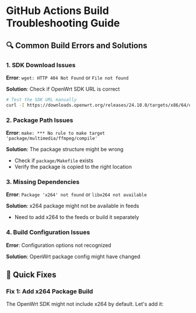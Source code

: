 # GitHub Actions Build Troubleshooting Guide

## 🔍 Common Build Errors and Solutions

### 1. **SDK Download Issues**
**Error**: `wget: HTTP 404 Not Found` or `File not found`

**Solution**: Check if OpenWrt SDK URL is correct
```bash
# Test the SDK URL manually
curl -I https://downloads.openwrt.org/releases/24.10.0/targets/x86/64/openwrt-sdk-24.10.0-x86-64_gcc-13.3.0_musl.Linux-x86_64.tar.zst
```

### 2. **Package Path Issues**
**Error**: `make: *** No rule to make target 'package/multimedia/ffmpeg/compile'`

**Solution**: The package structure might be wrong
- Check if `package/Makefile` exists
- Verify the package is copied to the right location

### 3. **Missing Dependencies**
**Error**: `Package 'x264' not found` or `libx264 not available`

**Solution**: x264 package might not be available in feeds
- Need to add x264 to the feeds or build it separately

### 4. **Build Configuration Issues**
**Error**: Configuration options not recognized

**Solution**: OpenWrt package config might have changed

## 🔧 Quick Fixes

### Fix 1: Add x264 Package Build
The OpenWrt SDK might not include x264 by default. Let's add it:
